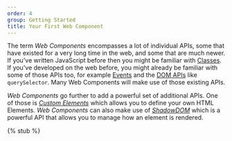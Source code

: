 ```yaml
---
order: 4
group: Getting Started
title: Your First Web Component
---
```


The term _Web Components_ encompasses a lot of individual APIs, some that have existed for a very long time in the web,
and some that are much newer. If you've written JavaScript before then you might be familiar with [Classes][classes]. If
you've developed on the web before, you might already be familiar with some of those APIs too, for example
[Events][events] and the [DOM APIs][dom-apis] like `querySelector`. Many Web Components will make use of those existing
APIs.

_Web Components_ go further to add a powerful set of additional APIs. One of those is [_Custom
Elements_][defining-a-component] which allows you to define your own HTML Elements. _Web Components_ can also make use
of [_ShadowDOM_][shadowdom] which is a powerful API that allows you to manage how an element is rendered.

[classes]: /learn/javascript/classes
[events]: /learn/javascript/events
[dom-apis]: /learn/javascript/dom-apis
[defining-a-component]: /learn/components/
[shadowdom]: /learn/components/shadowdom

{% stub %}
